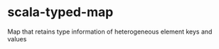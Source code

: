 scala-typed-map
===============

Map that retains type information of heterogeneous element keys and values